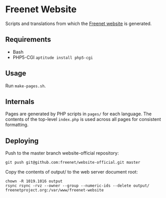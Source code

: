 # Freenet Website

Scripts and translations from which the [Freenet website](https://freenetproject.org) is generated.

## Requirements

 - Bash
 - PHP5-CGI `aptitude install php5-cgi`

## Usage

Run `make-pages.sh`.

## Internals

Pages are generated by PHP scripts in `pages/` for each language. The contents of the top-level `index.php` is used across all pages for consistent formatting.

## Deploying

Push to the master branch website-official repository:

    git push git@github.com:freenet/website-official.git master

Copy the contents of output/ to the web server document root:

    chown -R 1019.1016 output
    rsync rsync -rvz --owner --group --numeric-ids --delete output/ freenetproject.org:/var/www/freenet-website
